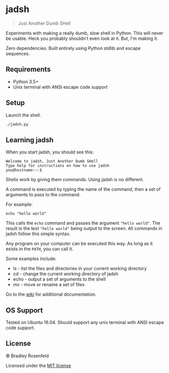 # jadsh 

> Just Another Dumb SHell

Experiments with making a really dumb, slow shell in Python. This will never be usable. Heck you probably shouldn't even look at it. But, I'm making it.

Zero dependencies. Built entirely using Python stdlib and escape sequences.

## Requirements

- Python 3.5+
- Unix terminal with ANSI escape code support

## Setup

Launch the shell.

```bash
./jadsh.py
```

## Learning jadsh

When you start jadsh, you should see this:

```
Welcome to jadsh, Just Another Dumb SHell
Type help for instructions on how to use jadsh
you@hostname:~:$ 
```

Shells work by giving them commands. Using jadsh is no different.

A command is executed by typing the name of the command, then a set of arguments to pass to the command.

For example:

```
echo "hello world"
```

This calls the `echo` command and passes the argument `"hello world"`. The result is the text `"hello world"` being output to the screen. All commands in jadsh follow this simple syntax.

Any program on your computer can be executed this way. As long as it exists in the `PATH`, you can call it.

Some examples include:

- ls - list the files and directories in your current working directory
- cd - change the current working directory of jadsh
- echo - output a set of arguments to the shell
- mv - move or rename a set of files

Go to the [wiki](https://github.com/BoringCode/jadsh/wiki) for additional documentation.

## OS Support

Tested on Ubuntu 16.04. Should support any unix terminal with ANSI escape code support.

## License

&copy; Bradley Rosenfeld

Licensed under the [MIT license](LICENSE)
